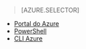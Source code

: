 > [AZURE.SELECTOR]
- [Portal do Azure](virtual-networks-static-private-ip-arm-pportal.md)
- [PowerShell](virtual-networks-static-private-ip-arm-ps.md)
- [CLI Azure](virtual-networks-static-private-ip-arm-cli.md)